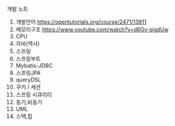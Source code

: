 개발 노트

1. 개발언어  https://opentutorials.org/course/2471/13911
2. 메모리구조  https://www.youtube.com/watch?v=d6Gv-sigdUw
3. CPU
4. 자바(역사)
5. 스프링
6. 스프링부트
7. Mybatis-JDBC
8. 스프링JPA
9. queryDSL
10. 쿠키 / 세션
11. 스프링 시큐리티
12. 동기,비동기
13. UML
14. 스택,힙